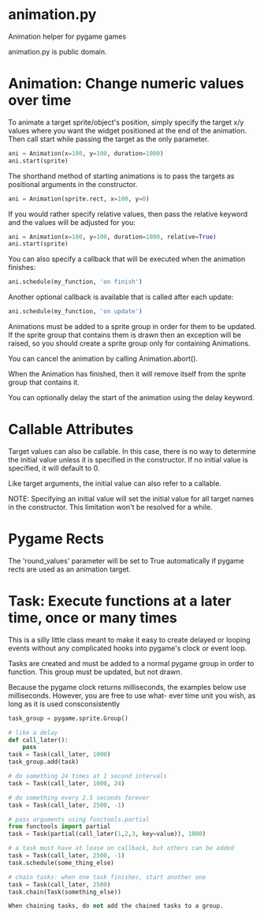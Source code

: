 animation.py
============

Animation helper for pygame games

animation.py is public domain.


Animation: Change numeric values over time
==========================================


To animate a target sprite/object's position, simply specify
the target x/y values where you want the widget positioned at
the end of the animation.  Then call start while passing the
target as the only parameter.

```python
ani = Animation(x=100, y=100, duration=1000)
ani.start(sprite)
```


The shorthand method of starting animations is to pass the
targets as positional arguments in the constructor.

```python
ani = Animation(sprite.rect, x=100, y=0)
```


If you would rather specify relative values, then pass the
relative keyword and the values will be adjusted for you:

```python
ani = Animation(x=100, y=100, duration=1000, relative=True)
ani.start(sprite)
```


You can also specify a callback that will be executed when the
animation finishes:
```python
ani.schedule(my_function, 'on finish')
```


Another optional callback is available that is called after
each update:
```python
ani.schedule(my_function, 'on update')
```


Animations must be added to a sprite group in order for them
to be updated.  If the sprite group that contains them is
drawn then an exception will be raised, so you should create
a sprite group only for containing Animations.

You can cancel the animation by calling Animation.abort().

When the Animation has finished, then it will remove itself
from the sprite group that contains it.

You can optionally delay the start of the animation using the
delay keyword.


Callable Attributes
===================

Target values can also be callable.  In this case, there is
no way to determine the initial value unless it is specified
in the constructor.  If no initial value is specified, it will
default to 0.

Like target arguments, the initial value can also refer to a
callable.

NOTE: Specifying an initial value will set the initial value
      for all target names in the constructor.  This
      limitation won't be resolved for a while.


Pygame Rects
============

The 'round_values' parameter will be set to True automatically
if pygame rects are used as an animation target.



Task: Execute functions at a later time, once or many times
===========================================================


This is a silly little class meant to make it easy to create
delayed or looping events without any complicated hooks into
pygame's clock or event loop.

Tasks are created and must be added to a normal pygame group
in order to function.  This group must be updated, but not
drawn.

Because the pygame clock returns milliseconds, the examples
below use milliseconds.  However, you are free to use what-
ever time unit you wish, as long as it is used consconsistently

```python
task_group = pygame.sprite.Group()

# like a delay
def call_later():
    pass
task = Task(call_later, 1000)
task_group.add(task)

# do something 24 times at 1 second intervals
task = Task(call_later, 1000, 24)

# do something every 2.5 seconds forever
task = Task(call_later, 2500, -1)

# pass arguments using functools.partial
from functools import partial
task = Task(partial(call_later(1,2,3, key=value)), 1000)

# a task must have at lease on callback, but others can be added
task = Task(call_later, 2500, -1)
task.schedule(some_thing_else)

# chain tasks: when one task finishes, start another one
task = Task(call_later, 2500)
task.chain(Task(something_else))

When chaining tasks, do not add the chained tasks to a group.
```
